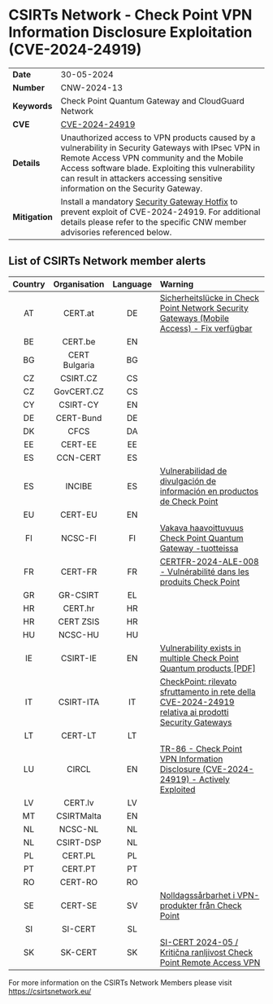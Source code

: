 # CSIRTs Network - Check Point VPN Information Disclosure Exploitation (CVE-2024-24919)
|   |   |
|---|---|
| **Date** | 30-05-2024 |
| **Number** | CNW-2024-13 | 
| **Keywords** | Check Point Quantum Gateway and CloudGuard Network | 
| **CVE** | [CVE-2024-24919](https://blog.checkpoint.com/security/enhance-your-vpn-security-posture) | 
| **Details** | Unauthorized access to VPN products caused by a vulnerability in Security Gateways with IPsec VPN in Remote Access VPN community and the Mobile Access software blade. Exploiting this vulnerability can result in attackers accessing sensitive information on the Security Gateway. |
| **Mitigation** | Install a mandatory [Security Gateway Hotfix](https://support.checkpoint.com/results/sk/sk182336) to prevent exploit of CVE-2024-24919. For additional details please refer to the specific CNW member advisories referenced below. |

## List of CSIRTs Network member alerts

| Country | Organisation | Language | Warning |
| :-----: | :----------: | :------: | :------ | 
| AT | CERT.at | DE | [Sicherheitslücke in Check Point Network Security Gateways (Mobile Access) - Fix verfügbar](https://www.cert.at/de/warnungen/2024/5/sicherheitslucke-in-check-point-network-security-gateways-mobile-access-fix-verfugbar) |
| BE | CERT.be | EN | |
| BG | CERT Bulgaria | BG | |
| CZ | CSIRT.CZ | CS | |
| CZ | GovCERT.CZ | CS | |
| CY | CSIRT-CY | EN | |
| DE | CERT-Bund | DE | |
| DK | CFCS | DA | |
| EE | CERT-EE | EE | |
| ES | CCN-CERT | ES | |
| ES | INCIBE | ES | [Vulnerabilidad de divulgación de información en productos de Check Point](https://www.incibe.es/incibe-cert/alerta-temprana/avisos/vulnerabilidad-de-divulgacion-de-informacion-en-productos-de-check-point) |
| EU | CERT-EU | EN | |
| FI | NCSC-FI | FI | [Vakava haavoittuvuus Check Point Quantum Gateway -tuotteissa](https://www.kyberturvallisuuskeskus.fi/fi/haavoittuvuus_15/2024) |
| FR | CERT-FR | FR | [CERTFR-2024-ALE-008 - Vulnérabilité dans les produits Check Point](https://cert.ssi.gouv.fr/alerte/CERTFR-2024-ALE-008/) |
| GR | GR-CSIRT | EL | |
| HR | CERT.hr | HR | |
| HR | CERT ZSIS | HR | |
| HU | NCSC-HU | HU | |
| IE | CSIRT-IE | EN | [Vulnerability exists in multiple Check Point Quantum products [PDF]](https://www.ncsc.gov.ie/pdfs/2405290122_Check_Point_Quantum_Vulnerability.pdf) |
| IT | CSIRT-ITA | IT | [CheckPoint: rilevato sfruttamento in rete della CVE-2024-24919 relativa ai prodotti Security Gateways](https://www.csirt.gov.it/contenuti/checkpoint-rilevato-sfruttamento-in-rete-della-cve-2024-24919-relativa-ai-prodotti-security-gateways-al03-240529-csirt-ita) |
| LT | CERT-LT | LT | |
| LU | CIRCL | EN | [TR-86 - Check Point VPN Information Disclosure (CVE-2024-24919) - Actively Exploited](https://www.circl.lu/pub/tr-86/) |
| LV | CERT.lv | LV | |
| MT | CSIRTMalta | EN | |
| NL | NCSC-NL | NL | |
| NL | CSIRT-DSP | NL | |
| PL | CERT.PL | PL | |
| PT | CERT.PT | PT | |
| RO | CERT-RO | RO | |
| SE | CERT-SE | SV | [Nolldagssårbarhet i VPN-produkter från Check Point](https://cert.se/2024/05/nolldagssarbarhet-i-vpn-produkter-fran-check-point.html) |
| SI | SI-CERT | SL | |
| SK | SK-CERT | SK | [SI-CERT 2024-05 / Kritična ranljivost Check Point Remote Access VPN](https://www.cert.si/si-cert-2024-05/) |

 

For more information on the CSIRTs Network Members please visit https://csirtsnetwork.eu/ 
